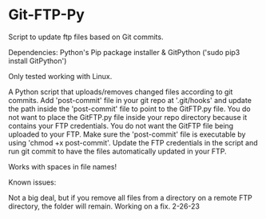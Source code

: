 # Git-FTP-Py
Script to update ftp files based on Git commits.

Dependencies:
Python's Pip package installer
&
GitPython ('sudo pip3 install GitPython')

Only tested working with Linux.

A Python script that uploads/removes changed files according to git commits. Add 'post-commit' file in your git repo at '.git/hooks' and update the path inside the 'post-commit' file to point to the GitFTP.py file. You do not want to place the GitFTP.py file inside your repo directory because it contains your FTP credentials. You do not want the GitFTP file being uploaded to your FTP. Make sure the 'post-commit' file is executable by using 'chmod +x post-commit'. Update the FTP credentials in the script and run git commit to have the files automatically updated in your FTP.

Works with spaces in file names!

Known issues:

Not a big deal, but if you remove all files from a directory on a remote FTP directory, the folder will remain. Working on a fix. 2-26-23
